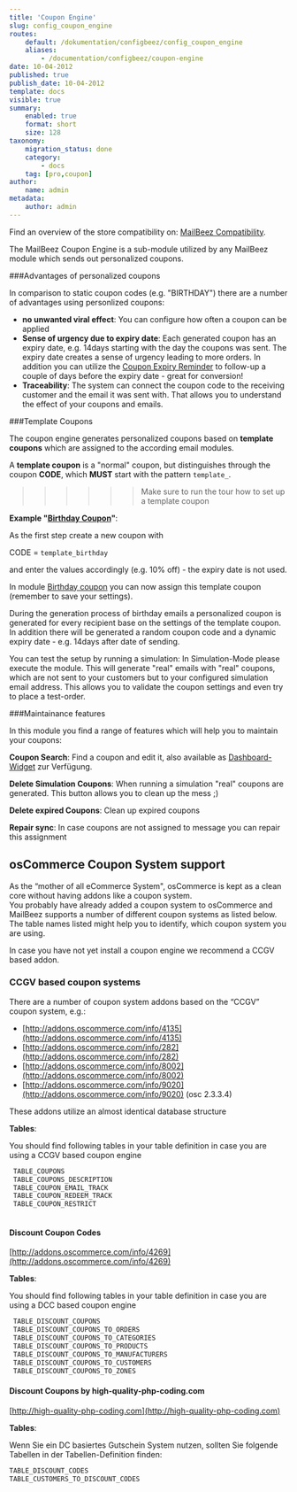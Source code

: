 ```yaml
---
title: 'Coupon Engine'
slug: config_coupon_engine
routes:
    default: /dokumentation/configbeez/config_coupon_engine
    aliases:
        - /documentation/configbeez/coupon-engine
date: 10-04-2012
published: true
publish_date: 10-04-2012
template: docs
visible: true
summary:
    enabled: true
    format: short
    size: 128
taxonomy:
    migration_status: done
    category:
        - docs
    tag: [pro,coupon]
author:
    name: admin
metadata:
    author: admin
---
```


Find an overview of the store compatibility on: [MailBeez Compatibility](/documentation/compatibility/).

The MailBeez Coupon Engine is a sub-module utilized by any MailBeez module which sends out personalized coupons.



###Advantages of personalized coupons

In comparison to static coupon codes (e.g. "BIRTHDAY") there are a number of advantages using personlized coupons:

- **no unwanted viral effect**: You can configure how often a coupon can be applied
- **Sense of urgency due to expiry date**: Each generated coupon has an expiry date, e.g. 14days starting with the day the coupons was sent. The expiry date creates a sense of urgency leading to more orders. In addition you can utilize the [Coupon Expiry Reminder](/documentation/mailbeez/coupon_expire) to follow-up a couple of days before the expiry date - great for conversion!
- **Traceability**: The system can connect the coupon code to the receiving customer and the email it was sent with. That allows you to understand the effect of your coupons and emails.



###Template Coupons

The coupon engine generates personalized coupons based on **template coupons** which are assigned to the according email modules.
 
A **template coupon** is a "normal" coupon, but distinguishes through the coupon **CODE**, which **MUST** start with the pattern `template_`.

>>>>>>Make sure to run the tour how to set up a template coupon
 
**Example "[Birthday Coupon](/documentation/mailbeez/coupon_birthday)"**:

As the first step create a new coupon with 

CODE = `template_birthday`

and enter the values accordingly (e.g. 10% off) - the expiry date is not used.

In module [Birthday coupon](/documentation/mailbeez/coupon_birthday) you can now assign this template coupon (remember to save your settings).

During the generation process of birthday emails a personalized coupon is generated for every recipient base on the settings of the template coupon. In addition there will be generated a random coupon code and a dynamic expiry date - e.g. 14days after date of sending.

You can test the setup by running a simulation: In Simulation-Mode please execute the module. This will generate "real" emails with "real" coupons, which are not sent to your customers but to your configured simulation email address. This allows you to validate the coupon settings and even try to place a test-order.



###Maintainance features

In this module you find a range of features which will help you to maintain your coupons:
 

**Coupon Search**: Find a coupon and edit it, also available as [Dashboard-Widget](/documentation/dashboardbeez/dashboard_coupon_admin) zur Verfügung.

**Delete Simulation Coupons**: When running a simulation "real" coupons are generated. This button allows you to clean up the mess ;)

**Delete expired Coupons**: Clean up expired coupons

**Repair sync**: In case coupons are not assigned to message you can repair this assignment


## osCommerce Coupon System support

As the “mother of all eCommerce System", osCommerce is kept as a clean core without having addons like a coupon system.  
 You probably have already added a coupon system to osCommerce and MailBeez supports a number of different coupon systems as listed below. The table names listed might help you to identify, which coupon system you are using.

In case you have not yet install a coupon engine we recommend a CCGV based addon.

### CCGV based coupon systems

There are a number of coupon system addons based on the “CCGV” coupon system, e.g.:

- [http://addons.oscommerce.com/info/4135](http://addons.oscommerce.com/info/4135)  
- [http://addons.oscommerce.com/info/282](http://addons.oscommerce.com/info/282)  
- [http://addons.oscommerce.com/info/8002](http://addons.oscommerce.com/info/8002)  
- [http://addons.oscommerce.com/info/9020](http://addons.oscommerce.com/info/9020) (osc 2.3.3.4)

These addons utilize an almost identical database structure

**Tables**:

You should find following tables in your table definition in case you are using a CCGV based coupon engine

```bash
 TABLE_COUPONS
 TABLE_COUPONS_DESCRIPTION
 TABLE_COUPON_EMAIL_TRACK
 TABLE_COUPON_REDEEM_TRACK
 TABLE_COUPON_RESTRICT
 
```

#### Discount Coupon Codes

[http://addons.oscommerce.com/info/4269](http://addons.oscommerce.com/info/4269)

**Tables**:

You should find following tables in your table definition in case you are using a DCC based coupon engine


```bash
 TABLE_DISCOUNT_COUPONS
 TABLE_DISCOUNT_COUPONS_TO_ORDERS
 TABLE_DISCOUNT_COUPONS_TO_CATEGORIES
 TABLE_DISCOUNT_COUPONS_TO_PRODUCTS
 TABLE_DISCOUNT_COUPONS_TO_MANUFACTURERS
 TABLE_DISCOUNT_COUPONS_TO_CUSTOMERS
 TABLE_DISCOUNT_COUPONS_TO_ZONES
```

#### Discount Coupons by high-quality-php-coding.com

[http://high-quality-php-coding.com](http://high-quality-php-coding.com)

**Tables**:

Wenn Sie ein DC basiertes Gutschein System nutzen, sollten Sie folgende Tabellen in der Tabellen-Definition finden:



```bash
TABLE_DISCOUNT_CODES
TABLE_CUSTOMERS_TO_DISCOUNT_CODES
```


